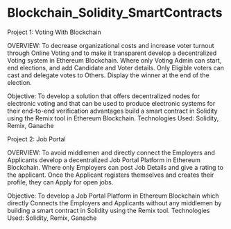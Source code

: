 # Blockchain_Solidity_SmartContracts
Project 1:
Voting With Blockchain

OVERVIEW:
To decrease organizational costs and increase voter turnout through Online Voting and to make it transparent develop a decentralized Voting system in Ethereum Blockchain. Where only Voting Admin can start, end elections, and add
Candidate and Voter details. Only Eligible voters can cast and delegate votes to Others. Display the winner at the end of the election.

Objective:
To develop a solution that offers decentralized nodes for electronic voting and that can be used to produce electronic systems for their end-to-end verification advantages build a smart contract in Solidity using the Remix tool in Ethereum Blockchain.
Technologies Used:
Solidity, Remix, Ganache

Project 2:
Job Portal

OVERVIEW:
To avoid middlemen and directly connect the Employers and Applicants develop a decentralized Job Portal Platform in Ethereum Blockchain.
Where only Employers can post Job Details and give a rating to the applicant. Once the Applicant registers themselves and creates their profile, they can Apply for open jobs.

Objective:
To develop a Job Portal Platform in Ethereum Blockchain which directly Connects the Employers and Applicants without any middlemen by building a smart contract in Solidity using the Remix tool.
Technologies Used:
Solidity, Remix, Ganache

